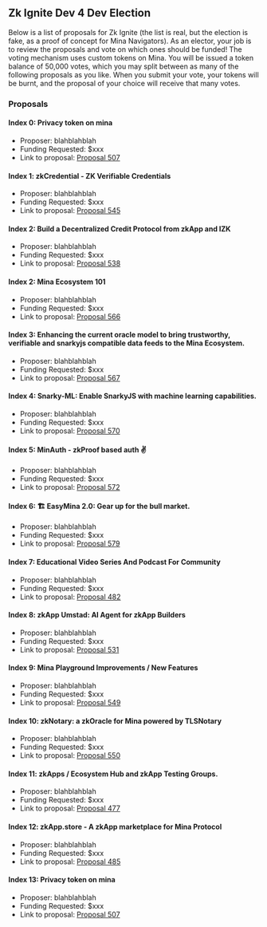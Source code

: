 ## Zk Ignite Dev 4 Dev Election

Below is a list of proposals for Zk Ignite (the list is real, but the election is fake, as a proof of concept for Mina Navigators).  As an elector, your job is to review the proposals and vote on which ones should be funded!  The voting mechanism uses custom tokens on Mina.  You will be issued a token balance of 50,000 votes, which you may split between as many of the following proposals as you like.  When you submit your vote, your tokens will be burnt, and the proposal of your choice will receive that many votes.

### Proposals

#### Index 0: Privacy token on mina

- Proposer: blahblahblah
- Funding Requested: $xxx
- Link to proposal: [Proposal 507](https://zkignite.minaprotocol.com/zkignite/dev4dev/funded/suggestion/507)

#### Index 1: zkCredential - ZK Verifiable Credentials

- Proposer: blahblahblah
- Funding Requested: $xxx
- Link to proposal: [Proposal 545](https://zkignite.minaprotocol.com/zkignite/dev4dev/funded/suggestion/545)

#### Index 2: Build a Decentralized Credit Protocol from zkApp and IZK

- Proposer: blahblahblah
- Funding Requested: $xxx
- Link to proposal: [Proposal 538](https://zkignite.minaprotocol.com/zkignite/dev4dev/funded/suggestion/538)

#### Index 2: Mina Ecosystem 101

- Proposer: blahblahblah
- Funding Requested: $xxx
- Link to proposal: [Proposal 566](https://zkignite.minaprotocol.com/zkignite/dev4dev/funded/suggestion/566)

#### Index 3: Enhancing the current oracle model to bring trustworthy, verifiable and snarkyjs compatible data feeds to the Mina Ecosystem.

- Proposer: blahblahblah
- Funding Requested: $xxx
- Link to proposal: [Proposal 567](https://zkignite.minaprotocol.com/zkignite/dev4dev/funded/suggestion/567)

#### Index 4: Snarky-ML: Enable SnarkyJS with machine learning capabilities.

- Proposer: blahblahblah
- Funding Requested: $xxx
- Link to proposal: [Proposal 570](https://zkignite.minaprotocol.com/zkignite/dev4dev/funded/suggestion/570)

#### Index 5: MinAuth - zkProof based auth ✌️

- Proposer: blahblahblah
- Funding Requested: $xxx
- Link to proposal: [Proposal 572](https://zkignite.minaprotocol.com/zkignite/dev4dev/funded/suggestion/572)

#### Index 6: 🏗️ EasyMina 2.0: Gear up for the bull market.

- Proposer: blahblahblah
- Funding Requested: $xxx
- Link to proposal: [Proposal 579](https://zkignite.minaprotocol.com/zkignite/dev4dev/funded/suggestion/579)

#### Index 7: Educational Video Series And Podcast For Community

- Proposer: blahblahblah
- Funding Requested: $xxx
- Link to proposal: [Proposal 482](https://zkignite.minaprotocol.com/zkignite/dev4dev/funded/suggestion/482)

#### Index 8: zkApp Umstad: AI Agent for zkApp Builders

- Proposer: blahblahblah
- Funding Requested: $xxx
- Link to proposal: [Proposal 531](https://zkignite.minaprotocol.com/zkignite/dev4dev/funded/suggestion/531)

#### Index 9: Mina Playground Improvements / New Features

- Proposer: blahblahblah
- Funding Requested: $xxx
- Link to proposal: [Proposal 549](https://zkignite.minaprotocol.com/zkignite/dev4dev/funded/suggestion/549)

#### Index 10: zkNotary: a zkOracle for Mina powered by TLSNotary

- Proposer: blahblahblah
- Funding Requested: $xxx
- Link to proposal: [Proposal 550](https://zkignite.minaprotocol.com/zkignite/dev4dev/funded/suggestion/550)

#### Index 11: zkApps / Ecosystem Hub and zkApp Testing Groups.

- Proposer: blahblahblah
- Funding Requested: $xxx
- Link to proposal: [Proposal 477](https://zkignite.minaprotocol.com/zkignite/dev4dev/funded/suggestion/477)

#### Index 12: zkApp.store - A zkApp marketplace for Mina Protocol

- Proposer: blahblahblah
- Funding Requested: $xxx
- Link to proposal: [Proposal 485](https://zkignite.minaprotocol.com/zkignite/dev4dev/funded/suggestion/485)

#### Index 13: Privacy token on mina

- Proposer: blahblahblah
- Funding Requested: $xxx
- Link to proposal: [Proposal 507](https://zkignite.minaprotocol.com/zkignite/dev4dev/funded/suggestion/507)


